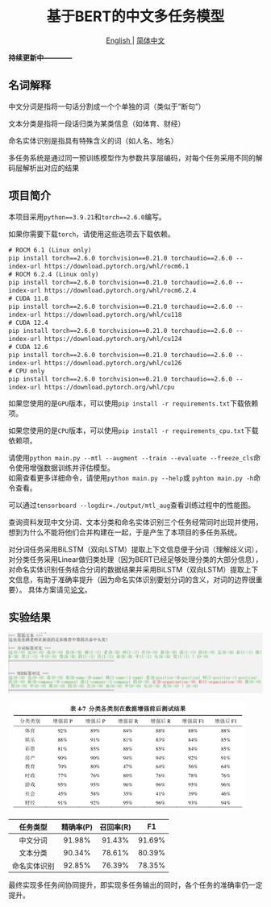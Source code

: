 <!--
 * @Description:
 * @Author: shadow221213
 * @Date: 2023-10-06 17:21:27
 * @LastEditTime: 2025-07-24 23:15:42
-->
# <div align="center">基于BERT的中文多任务模型</div>

<div align="center">
    <a href="https://github.com/shadow221213/SerpentAI-based-for-Binding-of-Isaac/blob/master/README.md">
        English
    </a>
    |
    <a href="https://github.com/shadow221213/SerpentAI-based-for-Binding-of-Isaac/blob/master/Chinese.md">
        简体中文
    </a>
</div>

**持续更新中————**

## 名词解释

中文分词是指将一句话分割成一个个单独的词（类似于“断句”）

文本分类是指将一段话归类为某类信息（如体育、财经）

命名实体识别是指具有特殊含义的词（如人名、地名）

多任务系统是通过同一预训练模型作为参数共享层编码，对每个任务采用不同的解码层解析出对应的结果

## 项目简介

本项目采用`python==3.9.21`和`torch==2.6.0`编写。

如果你需要下载`torch`，请使用这些选项去下载依赖。

```
# ROCM 6.1 (Linux only)
pip install torch==2.6.0 torchvision==0.21.0 torchaudio==2.6.0 --index-url https://download.pytorch.org/whl/rocm6.1
# ROCM 6.2.4 (Linux only)
pip install torch==2.6.0 torchvision==0.21.0 torchaudio==2.6.0 --index-url https://download.pytorch.org/whl/rocm6.2.4
# CUDA 11.8
pip install torch==2.6.0 torchvision==0.21.0 torchaudio==2.6.0 --index-url https://download.pytorch.org/whl/cu118
# CUDA 12.4
pip install torch==2.6.0 torchvision==0.21.0 torchaudio==2.6.0 --index-url https://download.pytorch.org/whl/cu124
# CUDA 12.6
pip install torch==2.6.0 torchvision==0.21.0 torchaudio==2.6.0 --index-url https://download.pytorch.org/whl/cu126
# CPU only
pip install torch==2.6.0 torchvision==0.21.0 torchaudio==2.6.0 --index-url https://download.pytorch.org/whl/cpu
```

如果您使用的是`GPU`版本，可以使用`pip install -r requirements.txt`下载依赖项。

如果您使用的是`CPU`版本，可以使用`pip install -r requirements_cpu.txt`下载依赖项。

请使用`python main.py --mtl --augment --train --evaluate --freeze_cls`命令使用增强数据训练并评估模型。  
如需查看更多详细命令，请使用`python main.py --help`或 `pyhton main.py -h`命令查看。

可以通过`tensorboard --logdir=./output/mtl_aug`查看训练过程中的性能图。

查询资料发现中文分词、文本分类和命名实体识别三个任务经常同时出现并使用，想到为什么不能将他们合并构建在一起，于是产生了本项目的多任务系统。

对分词任务采用BiLSTM（双向LSTM）提取上下文信息便于分词（理解歧义词），
对分类任务采用Linear做归类处理（因为BERT已经足够处理分类的大部分信息），
对命名实体识别任务结合分词的数据结果并采用BiLSTM（双向LSTM）提取上下文信息，有助于准确率提升（因为命名实体识别要划分词的含义，对词的边界很重要）。
具体方案请见[论文](./paper/A%20Multi-task%20model%20based%20on%20BERT%20for%20Chinese%20word.pdf)。

## 实验结果

![](./paper/result.png)

![](./paper/cls_augment.png)

|   任务类型   | 精确率(P) | 召回率(R) |   F1   |
| :----------: | :-------: | :-------: | :----: |
|   中文分词   |  91.98%   |  91.43%   | 91.69% |
|   文本分类   |  90.34%   |  78.61%   | 80.39% |
| 命名实体识别 |  92.85%   |  76.39%   | 78.35% |

最终实现多任务间协同提升，即实现多任务输出的同时，各个任务的准确率仍一定提升。